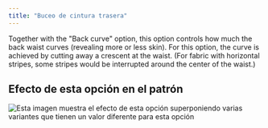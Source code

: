 ```yaml
---
title: "Buceo de cintura trasera"
---
```


Together with the "Back curve" option, this option controls how much the back waist curves (revealing more or less skin). For this option, the curve is achieved by cutting away a crescent at the waist. (For fabric with horizontal stripes, some stripes would be interrupted around the center of the waist.)

## Efecto de esta opción en el patrón

![Esta imagen muestra el efecto de esta opción superponiendo varias variantes que tienen un valor diferente para esta opción](unice_backdip_sample.svg "Efecto de esta opción en el patrón")
